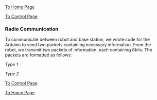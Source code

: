 [To Home Page](/index.md)

[To Control Page](./control.md)

### Radio Communication

To communicate between robot and base station, we wrote code for the Arduino to send two packets containing necessary information. From the robot, we transmit two packets of information, each containing 8bits. The packets are formatted as follows:

*Type 1*

*Type 2*


[To Control Page](./control.md)

[To Home Page](/index.md)